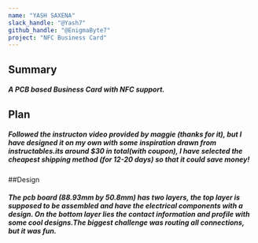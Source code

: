 ```yaml
---
name: "YASH SAXENA"
slack_handle: "@Yash7"
github_handle: "@EnigmaByte7"
project: "NFC Business Card"
---
```



## Summary
##### A PCB based Business Card with NFC support.

## Plan
##### Followed the instructon video provided by maggie (thanks for it), but I have designed it on my own with some inspiration drawn from instructables.its around $30 in total(with coupon), I have selected the cheapest shipping method (for 12-20 days) so that it could save money!

##Design
##### The pcb board (88.93mm by 50.8mm) has two layers, the top layer is supposed to be assembled and have the electrical components with a design. On the bottom layer lies the contact information and profile with some cool designs.The biggest challenge was routing all connections, but it was fun.
